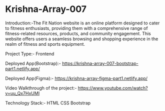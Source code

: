 # Krishna-Array-007


Introduction:-The Fit Nation website is an online platform designed to cater to fitness enthusiasts, providing them with a comprehensive range of fitness-related resources, products, and community engagement. This website offers users a seamless browsing and shopping experience in the realm of fitness and sports equipment.

Project Type:-
Frontend

Deployed App(Bootstrap):-
 https://krishna-array-007-bootstrap-part1.netlify.app/

Deployed App(Figma):-
 https://krishna-array-figma-part1.netlify.app/

Video Walkthrough of the project:-
https://www.youtube.com/watch?v=uu_Qx7HxUMI

Technology Stack:-
HTML
CSS
Bootstrap
